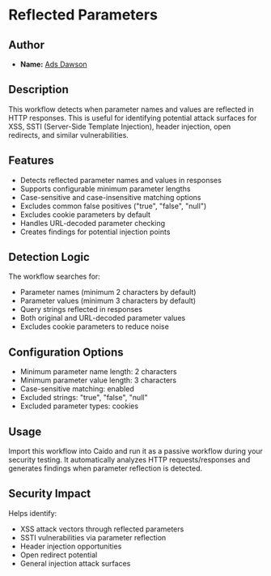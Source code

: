 # Reflected Parameters

## Author
- **Name:** [Ads Dawson](https://github.com/GangGreenTemperTatum)

## Description
This workflow detects when parameter names and values are reflected in HTTP responses. This is useful for identifying potential attack surfaces for XSS, SSTI (Server-Side Template Injection), header injection, open redirects, and similar vulnerabilities.

## Features
- Detects reflected parameter names and values in responses
- Supports configurable minimum parameter lengths
- Case-sensitive and case-insensitive matching options
- Excludes common false positives ("true", "false", "null")
- Excludes cookie parameters by default
- Handles URL-decoded parameter checking
- Creates findings for potential injection points

## Detection Logic
The workflow searches for:
- Parameter names (minimum 2 characters by default)
- Parameter values (minimum 3 characters by default) 
- Query strings reflected in responses
- Both original and URL-decoded parameter values
- Excludes cookie parameters to reduce noise

## Configuration Options
- Minimum parameter name length: 2 characters
- Minimum parameter value length: 3 characters
- Case-sensitive matching: enabled
- Excluded strings: "true", "false", "null"
- Excluded parameter types: cookies

## Usage
Import this workflow into Caido and run it as a passive workflow during your security testing. It automatically analyzes HTTP requests/responses and generates findings when parameter reflection is detected.

## Security Impact
Helps identify:
- XSS attack vectors through reflected parameters
- SSTI vulnerabilities via parameter reflection
- Header injection opportunities
- Open redirect potential
- General injection attack surfaces